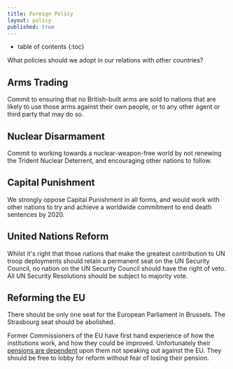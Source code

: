 ```yaml
---
title: Foreign Policy
layout: policy
published: true
---
```


* table of contents 
{:toc}

What policies should we adopt in our relations with other countries?

## Arms Trading

Commit to ensuring that no British-built arms are sold to nations that are likely to use those arms against their own people, or to any other agent or third party that may do so.

## Nuclear Disarmament

Commit to working towards a nuclear-weapon-free world by not renewing the Trident Nuclear Deterrent, and encouraging other nations to follow.

## Capital Punishment

We strongly oppose Capital Punishment in all forms, and would work with other nations to try and achieve a worldwide commitment to end death sentences by 2020.

## United Nations Reform

Whilst it's right that those nations that make the greatest contribution to UN troop deployments should retain a permanent seat on the UN Security Council, no nation on the UN Security Council should have the right of veto. All UN Security Resolutions should be subject to majority vote.

## Reforming the EU

There should be only one seat for the European Parliament in Brussels. The Strasbourg seat should be abolished.

Former Commissioners of the EU have first hand experience of how the institutions work, and how they could be improved. Unfortunately their [pensions are dependent](http://www.telegraph.co.uk/news/politics/labour/4996440/Lord-Mandelson-must-remain-loyal-to-EU-to-guarantee-pension.html) upon them not speaking out against the EU. They should be free to lobby for reform without fear of losing their pension.
